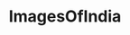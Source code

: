 ---
title: ImagesOfIndia
crosslinks:
- india
- pics
- EarthPorn
- imagesofnetwork
- indianews
- IndiaSpeaks
- funny
- Kerala
- food
- OldSchoolCool
- itookapicture
- mildlyinteresting
- MapPorn
- Cricket
- whatsthisplant
- travel
- MilitaryPorn
- gifs
- formula1
- aww
---